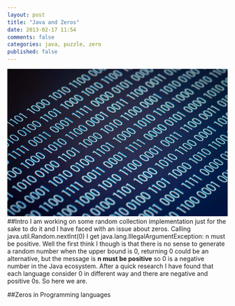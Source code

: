 ```yaml
---
layout: post
title: "Java and Zeros"
date: 2013-02-17 11:54
comments: false
categories: java, puzzle, zero
published: false
---
```

![Alt text](/images/posts/zeros_and_ones.jpg)
##Intro
I am working on some random collection implementation just for the sake to do it and I have faced with an issue about zeros. Calling java.util.Random.nextInt(0) I get java.lang.IllegalArgumentException: n must be positive. Well the first think I though is that there is no sense to generate a random number when the upper bound is 0, returning 0 could be an alternative, but the message is **n must be positive** so 0 is a negative number in the Java ecosystem. After a quick research I have found that each language consider 0 in different way and there are negative and positive 0s. So here we are.
<!-- more -->

##Zeros in Programming languages
